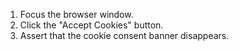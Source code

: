 1. Focus the browser window.
2. Click the "Accept Cookies" button.
3. Assert that the cookie consent banner disappears.